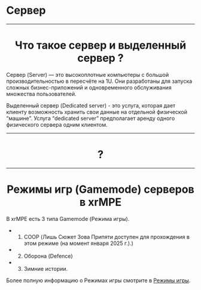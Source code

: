 # Сервер
___

<h1 style="text-align: center">Что такое сервер и выделенный сервер ?</h1>

Сервер (Server) — это высокоплотные компьютеры с большой производительностью в пересчёте на 1U. Они разработаны для запуска сложных бизнес-приложений и одновременного обслуживания множества пользователей.

Выделенный сервер (Dedicated server) - это услуга, которая дает клиенту возможность хранить свои данные на отдельной физической “машине”. Услуга “dedicated server” предполагает аренду одного физического сервера одним клиентом.

___

<h1 style="text-align: center"> ?</h1>



___

<h1 style="text-align: center">Режимы игр (Gamemode) серверов в xrMPE</h1>

В xrMPE есть 3 типа Gamemode (Режима игры). 
   - 1. COOP (Лишь Сюжет Зова Припяти доступен для прохождения в этом режиме (на момент января 2025 г.).)
   - 2. Оборона (Defence)
   - 3. Зимние истории.

Более полную информацию о Режимах игры смотрите в [Режимы игры](./game/gamemode.md).